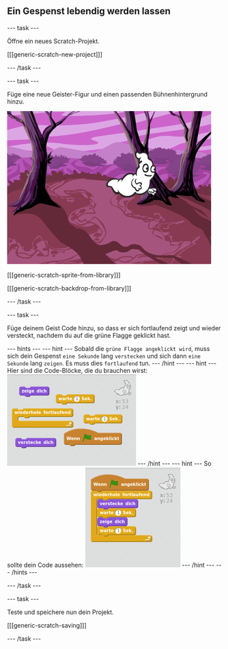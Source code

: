 ## Ein Gespenst lebendig werden lassen

\--- task \---

Öffne ein neues Scratch-Projekt.

[[[generic-scratch-new-project]]]

\--- /task \---

\--- task \---

Füge eine neue Geister-Figur und einen passenden Bühnenhintergrund hinzu.

![screenshot](images/ghost-ghost.png)

[[[generic-scratch-sprite-from-library]]]

[[[generic-scratch-backdrop-from-library]]]

\--- /task \---

\--- task \---

Füge deinem Geist Code hinzu, so dass er sich fortlaufend zeigt und wieder versteckt, nachdem du auf die grüne Flagge geklickt hast.

\--- hints \--- \--- hint \--- Sobald die `grüne Flagge angeklickt wird`, muss sich dein Gespenst `eine Sekunde` lang `verstecken` und sich dann `eine Sekunde` lang `zeigen`. Es muss dies `fortlaufend` tun. \--- /hint \--- \--- hint \--- Hier sind die Code-Blöcke, die du brauchen wirst: ![screenshot](images/ghost-appear-blocks.png) \--- /hint \--- \--- hint \--- So sollte dein Code aussehen: ![screenshot](images/ghost-appear-code.png) \--- /hint \--- \--- /hints \---

\--- /task \---

\--- task \---

Teste und speichere nun dein Projekt.

[[[generic-scratch-saving]]]

\--- /task \---